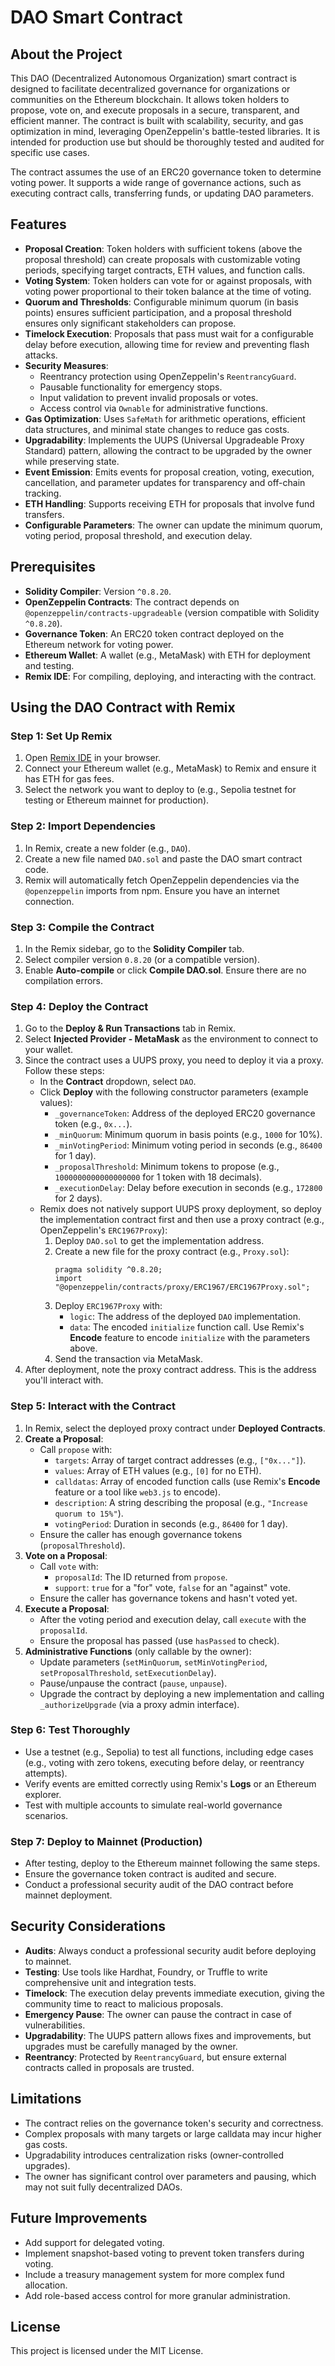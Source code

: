 # DAO Smart Contract

## About the Project

This DAO (Decentralized Autonomous Organization) smart contract is designed to facilitate decentralized governance for organizations or communities on the Ethereum blockchain. It allows token holders to propose, vote on, and execute proposals in a secure, transparent, and efficient manner. The contract is built with scalability, security, and gas optimization in mind, leveraging OpenZeppelin's battle-tested libraries. It is intended for production use but should be thoroughly tested and audited for specific use cases.

The contract assumes the use of an ERC20 governance token to determine voting power. It supports a wide range of governance actions, such as executing contract calls, transferring funds, or updating DAO parameters.

## Features

- **Proposal Creation**: Token holders with sufficient tokens (above the proposal threshold) can create proposals with customizable voting periods, specifying target contracts, ETH values, and function calls.
- **Voting System**: Token holders can vote for or against proposals, with voting power proportional to their token balance at the time of voting.
- **Quorum and Thresholds**: Configurable minimum quorum (in basis points) ensures sufficient participation, and a proposal threshold ensures only significant stakeholders can propose.
- **Timelock Execution**: Proposals that pass must wait for a configurable delay before execution, allowing time for review and preventing flash attacks.
- **Security Measures**:
  - Reentrancy protection using OpenZeppelin's `ReentrancyGuard`.
  - Pausable functionality for emergency stops.
  - Input validation to prevent invalid proposals or votes.
  - Access control via `Ownable` for administrative functions.
- **Gas Optimization**: Uses `SafeMath` for arithmetic operations, efficient data structures, and minimal state changes to reduce gas costs.
- **Upgradability**: Implements the UUPS (Universal Upgradeable Proxy Standard) pattern, allowing the contract to be upgraded by the owner while preserving state.
- **Event Emission**: Emits events for proposal creation, voting, execution, cancellation, and parameter updates for transparency and off-chain tracking.
- **ETH Handling**: Supports receiving ETH for proposals that involve fund transfers.
- **Configurable Parameters**: The owner can update the minimum quorum, voting period, proposal threshold, and execution delay.

## Prerequisites

- **Solidity Compiler**: Version `^0.8.20`.
- **OpenZeppelin Contracts**: The contract depends on `@openzeppelin/contracts-upgradeable` (version compatible with Solidity `^0.8.20`).
- **Governance Token**: An ERC20 token contract deployed on the Ethereum network for voting power.
- **Ethereum Wallet**: A wallet (e.g., MetaMask) with ETH for deployment and testing.
- **Remix IDE**: For compiling, deploying, and interacting with the contract.

## Using the DAO Contract with Remix

### Step 1: Set Up Remix
1. Open [Remix IDE](https://remix.ethereum.org) in your browser.
2. Connect your Ethereum wallet (e.g., MetaMask) to Remix and ensure it has ETH for gas fees.
3. Select the network you want to deploy to (e.g., Sepolia testnet for testing or Ethereum mainnet for production).

### Step 2: Import Dependencies
1. In Remix, create a new folder (e.g., `DAO`).
2. Create a new file named `DAO.sol` and paste the DAO smart contract code.
3. Remix will automatically fetch OpenZeppelin dependencies via the `@openzeppelin` imports from npm. Ensure you have an internet connection.

### Step 3: Compile the Contract
1. In the Remix sidebar, go to the **Solidity Compiler** tab.
2. Select compiler version `0.8.20` (or a compatible version).
3. Enable **Auto-compile** or click **Compile DAO.sol**. Ensure there are no compilation errors.

### Step 4: Deploy the Contract
1. Go to the **Deploy & Run Transactions** tab in Remix.
2. Select **Injected Provider - MetaMask** as the environment to connect to your wallet.
3. Since the contract uses a UUPS proxy, you need to deploy it via a proxy. Follow these steps:
   - In the **Contract** dropdown, select `DAO`.
   - Click **Deploy** with the following constructor parameters (example values):
     - `_governanceToken`: Address of the deployed ERC20 governance token (e.g., `0x...`).
     - `_minQuorum`: Minimum quorum in basis points (e.g., `1000` for 10%).
     - `_minVotingPeriod`: Minimum voting period in seconds (e.g., `86400` for 1 day).
     - `_proposalThreshold`: Minimum tokens to propose (e.g., `1000000000000000000` for 1 token with 18 decimals).
     - `_executionDelay`: Delay before execution in seconds (e.g., `172800` for 2 days).
   - Remix does not natively support UUPS proxy deployment, so deploy the implementation contract first and then use a proxy contract (e.g., OpenZeppelin's `ERC1967Proxy`):
     1. Deploy `DAO.sol` to get the implementation address.
     2. Create a new file for the proxy contract (e.g., `Proxy.sol`):
        ```solidity
        pragma solidity ^0.8.20;
        import "@openzeppelin/contracts/proxy/ERC1967/ERC1967Proxy.sol";
        ```
     3. Deploy `ERC1967Proxy` with:
        - `logic`: The address of the deployed `DAO` implementation.
        - `data`: The encoded `initialize` function call. Use Remix's **Encode** feature to encode `initialize` with the parameters above.
     4. Send the transaction via MetaMask.
4. After deployment, note the proxy contract address. This is the address you'll interact with.

### Step 5: Interact with the Contract
1. In Remix, select the deployed proxy contract under **Deployed Contracts**.
2. **Create a Proposal**:
   - Call `propose` with:
     - `targets`: Array of target contract addresses (e.g., `["0x..."]`).
     - `values`: Array of ETH values (e.g., `[0]` for no ETH).
     - `calldatas`: Array of encoded function calls (use Remix's **Encode** feature or a tool like `web3.js` to encode).
     - `description`: A string describing the proposal (e.g., `"Increase quorum to 15%"`).
     - `votingPeriod`: Duration in seconds (e.g., `86400` for 1 day).
   - Ensure the caller has enough governance tokens (`proposalThreshold`).
3. **Vote on a Proposal**:
   - Call `vote` with:
     - `proposalId`: The ID returned from `propose`.
     - `support`: `true` for a "for" vote, `false` for an "against" vote.
   - Ensure the caller has governance tokens and hasn't voted yet.
4. **Execute a Proposal**:
   - After the voting period and execution delay, call `execute` with the `proposalId`.
   - Ensure the proposal has passed (use `hasPassed` to check).
5. **Administrative Functions** (only callable by the owner):
   - Update parameters (`setMinQuorum`, `setMinVotingPeriod`, `setProposalThreshold`, `setExecutionDelay`).
   - Pause/unpause the contract (`pause`, `unpause`).
   - Upgrade the contract by deploying a new implementation and calling `_authorizeUpgrade` (via a proxy admin interface).

### Step 6: Test Thoroughly
- Use a testnet (e.g., Sepolia) to test all functions, including edge cases (e.g., voting with zero tokens, executing before delay, or reentrancy attempts).
- Verify events are emitted correctly using Remix's **Logs** or an Ethereum explorer.
- Test with multiple accounts to simulate real-world governance scenarios.

### Step 7: Deploy to Mainnet (Production)
- After testing, deploy to the Ethereum mainnet following the same steps.
- Ensure the governance token contract is audited and secure.
- Conduct a professional security audit of the DAO contract before mainnet deployment.

## Security Considerations
- **Audits**: Always conduct a professional security audit before deploying to mainnet.
- **Testing**: Use tools like Hardhat, Foundry, or Truffle to write comprehensive unit and integration tests.
- **Timelock**: The execution delay prevents immediate execution, giving the community time to react to malicious proposals.
- **Emergency Pause**: The owner can pause the contract in case of vulnerabilities.
- **Upgradability**: The UUPS pattern allows fixes and improvements, but upgrades must be carefully managed by the owner.
- **Reentrancy**: Protected by `ReentrancyGuard`, but ensure external contracts called in proposals are trusted.

## Limitations
- The contract relies on the governance token's security and correctness.
- Complex proposals with many targets or large calldata may incur higher gas costs.
- Upgradability introduces centralization risks (owner-controlled upgrades).
- The owner has significant control over parameters and pausing, which may not suit fully decentralized DAOs.

## Future Improvements
- Add support for delegated voting.
- Implement snapshot-based voting to prevent token transfers during voting.
- Include a treasury management system for more complex fund allocation.
- Add role-based access control for more granular administration.

## License
This project is licensed under the MIT License.
